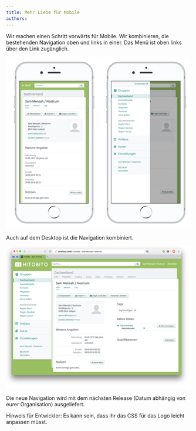 ```yaml
---
title: Mehr Liebe für Mobile
authors:
---
```


Wir machen einen Schritt vorw&auml;rts f&uuml;r Mobile. Wir kombinieren, die bestehenden Navigation oben und links in einer. Das Men&uuml; ist oben links &uuml;ber den Link zug&auml;nglich.

![](/uploads/mobilemobile.png)

Auch auf dem Desktop ist die Navigation kombiniert.

![](/uploads/desktopdekstop.png)

Die neue Navigation wird mit dem n&auml;chsten Release (Datum abh&auml;ngig von eurer Organisation) ausgeliefert.

Hinweis f&uuml;r Entwickler: Es kann sein, dass ihr das CSS f&uuml;r das Logo leicht anpassen m&uuml;sst.